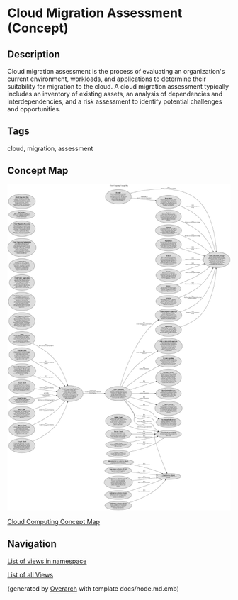 
# Cloud Migration Assessment (Concept)
## Description
Cloud migration assessment is the process of evaluating an organization's current environment, workloads,
          and applications to determine their suitability for migration to the cloud. A cloud migration assessment
          typically includes an inventory of existing assets, an analysis of dependencies and interdependencies,
          and a risk assessment to identify potential challenges and opportunities.


## Tags
cloud, migration, assessment

## Concept Map
![Cloud Computing Concept Map](../../software-development/cloud/concept-view.png)

[Cloud Computing Concept Map](../../software-development/cloud/concept-view.md)


## Navigation
[List of views in namespace](./views-in-namespace.md)

[List of all Views](../../views.md)


(generated by [Overarch](https://github.com/soulspace-org/overarch) with template docs/node.md.cmb)
